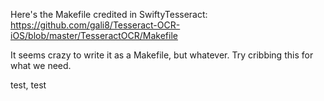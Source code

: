 Here's the Makefile credited in SwiftyTesseract: https://github.com/gali8/Tesseract-OCR-iOS/blob/master/TesseractOCR/Makefile

It seems crazy to write it as a Makefile, but whatever. Try cribbing this for what we need.

test, test
